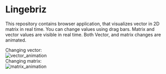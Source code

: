 # Lingebriz

This repository contains browser application, that visualizes vector in 2D matrix in real time.
You can change values using drag bars. Matrix and vector values are visible in real time.
Both Vector, and matrix changes are animated.

Changing vector:
<br>
![vector_animation](https://user-images.githubusercontent.com/59472129/115463483-26e90c00-a22c-11eb-8676-71d8b4f35133.gif)
<br>
Changing matrix:
<br>
![matrix_animation](https://user-images.githubusercontent.com/59472129/115462617-24d27d80-a22b-11eb-8423-f9fc251e7531.gif)


